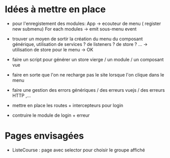 # Idées à mettre en place

* pour l'enregistement des modules: App -> ecouteur de menu ( register new submenu)
                     For each modules -> emit sous-menu event


* trouver un moyen de sortir la création du menu du composant générique, utilisation de services ? de listeners ? de store ? ...
 -> utilisation de store pour le menu -> OK

* faire un script pour générer un store vierge / un module / un composant vue

* faire en sorte que l'on ne recharge pas le site lorsque l'on clique dans le menu

* faire une gestion des errors génériques / des erreurs vuejs / des erreurs HTTP ,...

* mettre en place les routes + intercepteurs pour login

* contruire le module de login + erreur



# Pages envisagées

* ListeCourse : page avec selector pour choisir le groupe affiché     
